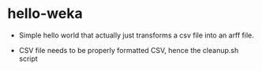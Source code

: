 # hello-weka

- Simple hello world that actually just transforms a csv file into an arff file.

- CSV file needs to be properly formatted CSV, hence the cleanup.sh script
